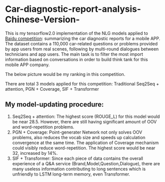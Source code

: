 # Car-diagnostic-report-analysis-Chinese-Version-
This is my tensorflow2.0 implementation of the NLG  models applied to [Baidu competition](https://aistudio.baidu.com/aistudio/competition/detail/3): summarizing the car diagnostic reports for a mobile APP. The dataset contains a 110,000 car-related questions or problems provided by app users from real scenes, following by multi-round dialogues between technicians and app users. The main task is to filter the most import information based on conversations in order to build think tank for this mobile APP company. 

The below picture would be my ranking in this competition.

There are total 3 models applied for this competition: Traditional Seq2Seq + attention, PGN + Coverage, SIF + Transformer

My model-updating procedure:
-----------------------------
1) Seq2Seq + attention: 
The highest score (ROUGE_L) for this model would be near 28.5. However, there are still having significant amount of OOV and word-repetition problems. 
2) PGN + Coverage: 
Point-generater Network not only solves OOV problems, also reduces the vocab size and speeds up calculation convergence at the same time. The application of Coverage mechanism could visibly reduce word-repetition. The highest score would be near 32, increased by 14%.
3) SIF + Transformer: 
Since each piece of data contains the overall experience of a Q&A service (Brand,Model,Question,Dialogue), there are many useless information contributing to long sentences which is unfriendly to LSTM long-term memory, even Transformer. 

